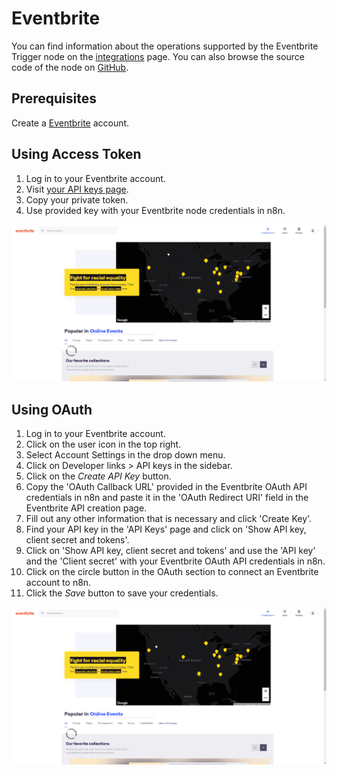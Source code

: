 # Eventbrite

You can find information about the operations supported by the Eventbrite Trigger node on the [integrations](https://n8n.io/integrations/n8n-nodes-base.eventbriteTrigger) page. You can also browse the source code of the node on [GitHub](https://github.com/n8n-io/n8n/tree/master/packages/nodes-base/nodes/Eventbrite).

## Prerequisites

Create a [Eventbrite](https://www.eventbrite.com/) account.

## Using Access Token

1. Log in to your Eventbrite account.
2. Visit [your API keys page](https://www.eventbrite.com/platform/api-keys).
3. Copy your private token.
4. Use provided key with your Eventbrite node credentials in n8n.

![Getting Eventbrite credentials](./using-access-token.gif)

## Using OAuth

1. Log in to your Eventbrite account.
2. Click on the user icon in the top right.
3. Select Account Settings in the drop down menu.
4. Click on Developer links > API keys in the sidebar.
5. Click on the *Create API Key* button.
6. Copy the 'OAuth Callback URL' provided in the Eventbrite OAuth API credentials in n8n and paste it in the 'OAuth Redirect URI' field in the Eventbrite API creation page.
7. Fill out any other information that is necessary and click 'Create Key'.
8. Find your API key in the 'API Keys' page and click on 'Show API key, client secret and tokens'.
9. Click on 'Show API key, client secret and tokens' and use the 'API key' and the 'Client secret' with your Eventbrite OAuth API credentials in n8n.
10. Click on the circle button in the OAuth section to connect an Eventbrite account to n8n.
11. Click the *Save* button to save your credentials.

![Getting Eventbrite OAuth credentials](./using-oauth.gif)
